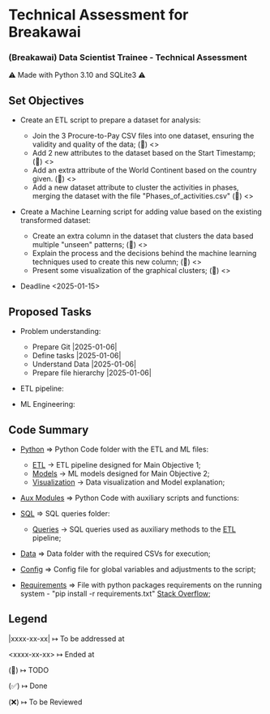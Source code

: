 # Technical Assessment for Breakawai
### (Breakawai) Data Scientist Trainee - Technical Assessment
⚠ Made with Python 3.10 and SQLite3 ⚠


## Set Objectives
- Create an ETL script to prepare a dataset for analysis:
  - Join the 3 Procure-to-Pay CSV files into one dataset, ensuring the validity and quality of the data; (🚩) \<\>
  - Add 2 new attributes to the dataset based on the Start Timestamp; (🚩) \<\>
  - Add an extra attribute of the World Continent based on the country given. (🚩) \<\>
  - Add a new dataset attribute to cluster the activities in phases, merging the dataset with the file "Phases_of_activities.csv" (🚩) \<\>

- Create a Machine Learning script for adding value based on the existing transformed dataset:
  - Create an extra column in the dataset that clusters the data based multiple "unseen" patterns; (🚩) \<\>
  - Explain the process and the decisions behind the machine learning techniques used to create this new column; (🚩) \<\>
  - Present some visualization of the graphical clusters; (🚩) \<\>

- Deadline \<2025-01-15\>

## Proposed Tasks
- Problem understanding:
  - Prepare Git |2025-01-06|
  - Define tasks |2025-01-06|
  - Understand Data |2025-01-06|
  - Prepare file hierarchy |2025-01-06|

- ETL pipeline:

- ML Engineering:

## Code Summary
- [Python](/02_Python) ⇒ Python Code folder with the ETL and ML files:
  - [ETL](/02_Python/script_1_ETL.py) → ETL pipeline designed for Main Objective 1;
  - [Models](/02_Python/script_2_ML.py) → ML models designed for Main Objective 2;
  - [Visualization]() → Data visualization and Model explanation;


- [Aux Modules](/02_Python/auxiliary_modules) ⇒ Python Code with auxiliary scripts and functions:

- [SQL](/03_SQL) ⇒ SQL queries folder:
  - [Queries]() → SQL queries used as auxiliary methods to the [ETL]() pipeline;

- [Data](/01_CSV) ⇒ Data folder with the required CSVs for execution;

- [Config](config.cfg) ⇒ Config file for global variables and adjustments to the script;

- [Requirements](requirements.txt) ⇒ File with python packages requirements on the running system - "pip install -r requirements.txt" [Stack Overflow](https://stackoverflow.com/questions/7225900/how-can-i-install-packages-using-pip-according-to-the-requirements-txt-file-from);


## Legend
|xxxx-xx-xx| ↦ To be addressed at

\<xxxx-xx-xx\> ↦ Ended at

(🚩) ↦ TODO

(✅) ↦ Done

(❌) ↦ To be Reviewed
